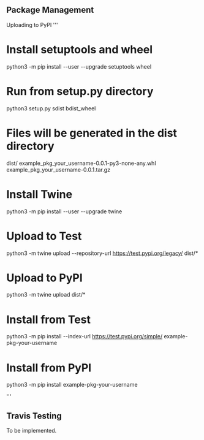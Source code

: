 ## Package Management

Uploading to PyPI
'''
# Install setuptools and wheel
python3 -m pip install --user --upgrade setuptools wheel

# Run from setup.py directory
python3 setup.py sdist bdist_wheel

# Files will be generated in the dist directory
dist/
  example_pkg_your_username-0.0.1-py3-none-any.whl
  example_pkg_your_username-0.0.1.tar.gz
  
# Install Twine
python3 -m pip install --user --upgrade twine

# Upload to Test
python3 -m twine upload --repository-url https://test.pypi.org/legacy/ dist/*

# Upload to PyPI
python3 -m twine upload dist/*

# Install from Test
python3 -m pip install --index-url https://test.pypi.org/simple/ example-pkg-your-username

# Install from PyPI
python3 -m pip install example-pkg-your-username

'''

## Travis Testing
To be implemented.

